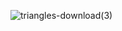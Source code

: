![triangles-download(3)](https://user-images.githubusercontent.com/78074172/189059233-1d39e2fa-f317-44b0-89f3-74c9d189097d.svg)
